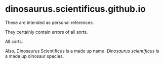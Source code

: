# dinosaurus.scientificus.github.io

These are intended as personal references.

They certainly contain errors of all sorts.

All sorts.

Also, Dinosaurus Scientificus is a made up name.   _Dinosaurus scientificus_ is a made up dinosaur species.

